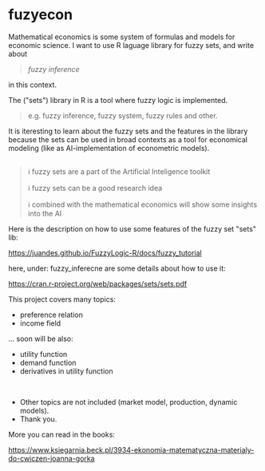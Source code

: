# fuzyecon
Mathematical economics is some system of formulas and models for economic science.
I want to use R laguage library for fuzzy sets, and write about

> *fuzzy inference*

in this context.

The ("sets") library in R is a tool where fuzzy logic is implemented.

> e.g. fuzzy inference, fuzzy system, fuzzy rules and other.

It is iteresting to learn about the fuzzy sets and the features in the library because the sets can be used in broad contexts as a tool for economical modeling (like as AI-implementation of econometric models).

## 

> ℹ️ fuzzy sets are a part of the Artificial Inteligence toolkit
> 
> ℹ️ fuzzy sets can be a good research idea
> 
> ℹ️ combined with the mathematical economics will show some insights into the AI

Here is the description on how to use some features of the fuzzy set "sets" lib:

https://juandes.github.io/FuzzyLogic-R/docs/fuzzy_tutorial

here, under: fuzzy_inferecne are some details about how to use it:

https://cran.r-project.org/web/packages/sets/sets.pdf

This project covers many topics:

* preference relation
* income field
  
... soon will be also:

* utility function
* demand function
* derivatives in utility function

<br/>

* Other topics are not included (market model, production, dynamic models).
* Thank you.

More you can read in the books: 

https://www.ksiegarnia.beck.pl/3934-ekonomia-matematyczna-materialy-do-cwiczen-joanna-gorka
